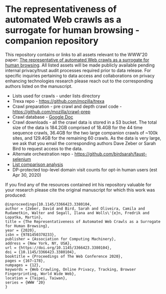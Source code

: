 # The representativeness of automated Web crawls as a surrogate for human browsing - companion repository

This repository contains or links to all assets relevant to the WWW'20 paper: [The representative of automated Web crawls as a surrogate for human browsing](https://dl.acm.org/doi/abs/10.1145/3366423.3380104). All listed assets will be made publicly available pending internal privacy/trust audit processes required prior to data release. For specific inquiries pertaining to data access and collaborations on privacy enhancing technologies research please reach out to the corresponding authors listed on the manuscript.

* Lists used for crawls - under lists directory
* Trexa repo - https://github.com/mozilla/trexa
* Crawl preparation - pre crawl and depth crawl code - https://github.com/mozilla/crawl-prep
* Crawl database - [Google Doc](https://docs.google.com/spreadsheets/d/1HlocB39Ujaw2JH4Nm_0lXFqQ6GcQjJ7ONHHLFq-NReI/)
* Crawl downloads - all the crawl data is stored in a S3 bucket. The total size of the data is 184.2GB comprised of 18.4GB for the 44 time sequence crawls, 36.4GB for the two large companion crawls of ~100k sites, and 129.4GB for the remaining 60 crawls. As the data is very large, we ask that you email the corresponding authors Dave Zeber or Sarah Bird to request access to the data.
* Alternate orchestration repo - https://github.com/birdsarah/faust-selenium
* [List comparison analysis](./list-comparison/top-site-list-comparison.ipynb)
* DP-protected top-level domain visit counts for opt-in human users (est Apr 30, 2020)

If you find any of the resources contained int his repository valuable for your research please cite the original manuscript for which this work was produced:

```
@inproceedings{10.1145/3366423.3380104,
author = {Zeber, David and Bird, Sarah and Oliveira, Camila and Rudametkin, Walter and Segall, Ilana and Wolls\'{e}n, Fredrik and Lopatka, Martin},
title = {The Representativeness of Automated Web Crawls as a Surrogate for Human Browsing},
year = {2020},
isbn = {9781450370233},
publisher = {Association for Computing Machinery},
address = {New York, NY, USA},
url = {https://doi.org/10.1145/3366423.3380104},
doi = {10.1145/3366423.3380104},
booktitle = {Proceedings of The Web Conference 2020},
pages = {167–178},
numpages = {12},
keywords = {Web Crawling, Online Privacy, Tracking, Browser Fingerprinting, World Wide Web},
location = {Taipei, Taiwan},
series = {WWW ’20}
}
```
